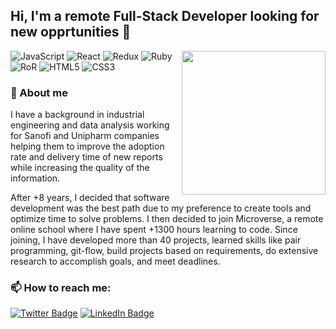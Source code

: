 ## Hi, I'm a remote Full-Stack Developer looking for new opprtunities 👋
<img align='right' src="https://media.giphy.com/media/iIGT8Y1rOYhBpdHh1C/giphy.gif" width="230">

![JavaScript](https://img.shields.io/twitter/url?color=grey&label=JavaScript&logo=JavaScript&style=plastic&url=https%3A%2F%2Fes.wikipedia.org%2Fwiki%2FJavaScript)
![React](https://img.shields.io/twitter/url?color=grey&label=React&logo=React&style=plastic&url=https%3A%2F%2Fes.reactjs.org%2F)
![Redux](https://img.shields.io/twitter/url?color=grey&label=Redux&logo=Redux&style=plastic&url=https%3A%2F%2Fes.redux.js.org%2F)
![Ruby](https://img.shields.io/twitter/url?color=grey&label=Ruby&logo=Ruby&style=plastic&url=https%3A%2F%2Fes.wikipedia.org%2Fwiki%2FRuby)
![RoR](https://img.shields.io/twitter/url?color=grey&label=Rails&logo=Ruby%20on%20Rails&style=plastic&url=https%3A%2F%2Frubyonrails.org%2F)
![HTML5](https://img.shields.io/twitter/url?color=grey&label=HTML5&logo=HTML5&style=plastic&url=https%3A%2F%2Fes.wikipedia.org%2Fwiki%2FHTML5)
![CSS3](https://img.shields.io/twitter/url?color=grey&label=CSS3&logo=CSS3&style=plastic&url=https%3A%2F%2Fes.wikipedia.org%2Fwiki%2FHoja_de_estilos_en_cascada)

### 🔭 About me

I have a background in industrial engineering and data analysis working for Sanofi and Unipharm companies helping them to improve the adoption rate and delivery time of new reports while increasing the quality of the information.

After +8 years, I decided that software development was the best path due to my preference to create tools and optimize time to solve problems. I then decided to join Microverse, a remote online school where I have spent +1300 hours learning to code. Since joining, I have developed more than 40 projects, learned skills like pair programming, git-flow, build projects based on requirements, do extensive research to accomplish goals, and meet deadlines.

### 📫 How to reach me:
[![Twitter Badge](https://img.shields.io/twitter/url?label=%40nriqu322&style=social&url=https%3A%2F%2Ftwitter.com%2Fnriqu322)](https://twitter.com/nriqu322)
[![LinkedIn Badge](https://img.shields.io/twitter/url?label=Luis%20Saavedra&logo=LinkedIn&style=social&url=https%3A%2F%2Fwww.linkedin.com%2Fin%2Fluis-saavedra-sanchez%2F)](https://www.linkedin.com/in/luis-saavedra-sanchez/)
